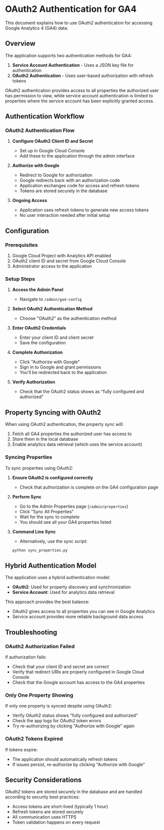 # OAuth2 Authentication for GA4

This document explains how to use OAuth2 authentication for accessing Google Analytics 4 (GA4) data.

## Overview

The application supports two authentication methods for GA4:

1. **Service Account Authentication** - Uses a JSON key file for authentication
2. **OAuth2 Authentication** - Uses user-based authorization with refresh tokens

OAuth2 authentication provides access to all properties the authorized user has permission to view, while service account authentication is limited to properties where the service account has been explicitly granted access.

## Authentication Workflow

### OAuth2 Authentication Flow

1. **Configure OAuth2 Client ID and Secret**
   - Set up in Google Cloud Console
   - Add these to the application through the admin interface

2. **Authorize with Google**
   - Redirect to Google for authorization
   - Google redirects back with an authorization code
   - Application exchanges code for access and refresh tokens
   - Tokens are stored securely in the database

3. **Ongoing Access**
   - Application uses refresh tokens to generate new access tokens
   - No user interaction needed after initial setup

## Configuration

### Prerequisites

1. Google Cloud Project with Analytics API enabled
2. OAuth2 client ID and secret from Google Cloud Console
3. Administrator access to the application

### Setup Steps

1. **Access the Admin Panel**
   - Navigate to `/admin/ga4-config`

2. **Select OAuth2 Authentication Method**
   - Choose "OAuth2" as the authentication method

3. **Enter OAuth2 Credentials**
   - Enter your client ID and client secret
   - Save the configuration

4. **Complete Authorization**
   - Click "Authorize with Google"
   - Sign in to Google and grant permissions
   - You'll be redirected back to the application

5. **Verify Authorization**
   - Check that the OAuth2 status shows as "fully configured and authorized"

## Property Syncing with OAuth2

When using OAuth2 authentication, the property sync will:

1. Fetch all GA4 properties the authorized user has access to
2. Store them in the local database
3. Enable analytics data retrieval (which uses the service account)

### Syncing Properties

To sync properties using OAuth2:

1. **Ensure OAuth2 is configured correctly**
   - Check that authorization is complete on the GA4 configuration page

2. **Perform Sync**
   - Go to the Admin Properties page (`/admin/properties`)
   - Click "Sync All Properties"
   - Wait for the sync to complete
   - You should see all your GA4 properties listed

3. **Command Line Sync**
   - Alternatively, use the sync script:
   ```bash
   python sync_properties.py
   ```

## Hybrid Authentication Model

The application uses a hybrid authentication model:

- **OAuth2**: Used for property discovery and synchronization
- **Service Account**: Used for analytics data retrieval

This approach provides the best balance:
- OAuth2 gives access to all properties you can see in Google Analytics
- Service account provides more reliable background data access

## Troubleshooting

### OAuth2 Authorization Failed

If authorization fails:
- Check that your client ID and secret are correct
- Verify that redirect URIs are properly configured in Google Cloud Console
- Check that the Google account has access to the GA4 properties

### Only One Property Showing

If only one property is synced despite using OAuth2:
- Verify OAuth2 status shows "fully configured and authorized"
- Check the app logs for OAuth2 token errors
- Try re-authorizing by clicking "Authorize with Google" again

### OAuth2 Tokens Expired

If tokens expire:
- The application should automatically refresh tokens
- If issues persist, re-authorize by clicking "Authorize with Google"

## Security Considerations

OAuth2 tokens are stored securely in the database and are handled according to security best practices:

- Access tokens are short-lived (typically 1 hour)
- Refresh tokens are stored securely
- All communication uses HTTPS
- Token validation happens on every request